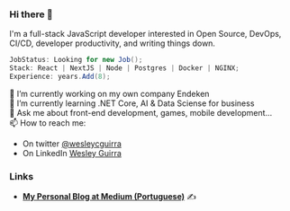 ### Hi there 👋

I'm a full-stack JavaScript developer interested in Open Source, DevOps, CI/CD, developer productivity, and writing things down.

```csharp
JobStatus: Looking for new Job();
Stack: React | NextJS | Node | Postgres | Docker | NGINX;
Experience: years.Add(8);
```

🔭 I’m currently working on my own company Endeken  
🌱 I’m currently learning .NET Core, AI & Data Sciense for business  
💬 Ask me about front-end development, games, mobile development...  
📫 How to reach me:  
- On twitter [@wesleycguirra](https://twitter.com/wesleycguirra)  
- On LinkedIn [Wesley Guirra](https://linkedin.com/in/wesleyguirra) 

### Links
- [**My Personal Blog at Medium (Portuguese)**](https://medium.com/@wesguirra) ✍️  

